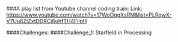 ###A play list from Youtube channel coding train: 
Link: https://www.youtube.com/watch?v=17WoOqgXsRM&list=PLRqwX-V7Uu6ZiZxtDDRCi6uhfTH4FilpH

####Challenges:
####Challenge_1: Starfield in Processing